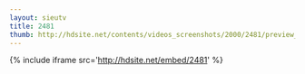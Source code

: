 ```yaml
---
layout: sieutv
title: 2481
thumb: http://hdsite.net/contents/videos_screenshots/2000/2481/preview_360p.mp4.jpg
---
```

{% include iframe src='http://hdsite.net/embed/2481' %}
 
